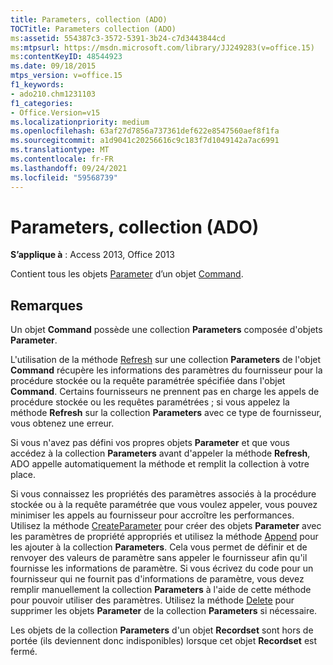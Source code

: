 ```yaml
---
title: Parameters, collection (ADO)
TOCTitle: Parameters collection (ADO)
ms:assetid: 554387c3-3572-5391-3b24-c7d3443844cd
ms:mtpsurl: https://msdn.microsoft.com/library/JJ249283(v=office.15)
ms:contentKeyID: 48544923
ms.date: 09/18/2015
mtps_version: v=office.15
f1_keywords:
- ado210.chm1231103
f1_categories:
- Office.Version=v15
ms.localizationpriority: medium
ms.openlocfilehash: 63af27d7856a737361def622e8547560aef8f1fa
ms.sourcegitcommit: a1d9041c20256616c9c183f7d1049142a7ac6991
ms.translationtype: MT
ms.contentlocale: fr-FR
ms.lasthandoff: 09/24/2021
ms.locfileid: "59568739"
---
```

# <a name="parameters-collection-ado"></a>Parameters, collection (ADO)


**S’applique à** : Access 2013, Office 2013

Contient tous les objets [Parameter](parameter-object-ado.md) d’un objet [Command](command-object-ado.md).

## <a name="remarks"></a>Remarques

Un objet **Command** possède une collection **Parameters** composée d'objets **Parameter**.

L'utilisation de la méthode [Refresh](refresh-method-ado.md) sur une collection **Parameters** de l'objet **Command** récupère les informations des paramètres du fournisseur pour la procédure stockée ou la requête paramétrée spécifiée dans l'objet **Command**. Certains fournisseurs ne prennent pas en charge les appels de procédure stockée ou les requêtes paramétrées ; si vous appelez la méthode **Refresh** sur la collection **Parameters** avec ce type de fournisseur, vous obtenez une erreur.

Si vous n'avez pas défini vos propres objets **Parameter** et que vous accédez à la collection **Parameters** avant d'appeler la méthode **Refresh**, ADO appelle automatiquement la méthode et remplit la collection à votre place.

Si vous connaissez les propriétés des paramètres associés à la procédure stockée ou à la requête paramétrée que vous voulez appeler, vous pouvez minimiser les appels au fournisseur pour accroître les performances. Utilisez la méthode [CreateParameter](createparameter-method-ado.md) pour créer des objets **Parameter** avec les paramètres de propriété appropriés et utilisez la méthode [Append](append-method-ado.md) pour les ajouter à la collection **Parameters**. Cela vous permet de définir et de renvoyer des valeurs de paramètre sans appeler le fournisseur afin qu'il fournisse les informations de paramètre. Si vous écrivez du code pour un fournisseur qui ne fournit pas d'informations de paramètre, vous devez remplir manuellement la collection **Parameters** à l'aide de cette méthode pour pouvoir utiliser des paramètres. Utilisez la méthode [Delete](delete-method-ado-parameters-collection.md) pour supprimer les objets **Parameter** de la collection **Parameters** si nécessaire.

Les objets de la collection **Parameters** d'un objet **Recordset** sont hors de portée (ils deviennent donc indisponibles) lorsque cet objet **Recordset** est fermé.

